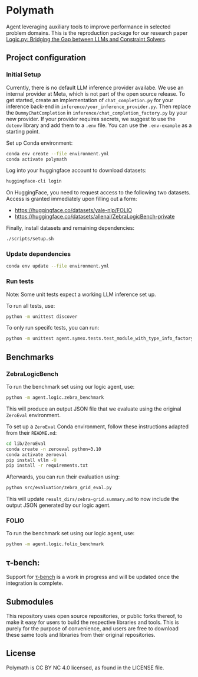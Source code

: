 # Polymath

Agent leveraging auxiliary tools to improve performance in selected problem
domains. This is the reproduction package for our research paper [Logic.py:
Bridging the Gap between LLMs and Constraint
Solvers](https://arxiv.org/abs/2502.15776).

## Project configuration

### Initial Setup

Currently, there is no default LLM inference provider availabe. We use an
internal provider at Meta, which is not part of the open source release. To get
started, create an implementation of `chat_completion.py` for your inference
back-end in `inference/your_inference_provider.py`. Then replace the
`DummyChatCompletion` in `inference/chat_completion_factory.py` by your new
provider. If your provider requires secrets, we suggest to use the `dotenv`
library and add them to a `.env` file. You can use the `.env-example` as a
starting point.

Set up Conda environment:
```bash
conda env create --file environment.yml
conda activate polymath
```

Log into your huggingface account to download datasets:
```bash
huggingface-cli login
```

On HuggingFace, you need to request access to the following two datasets. Access
is granted immediately upon filling out a form:
- https://huggingface.co/datasets/yale-nlp/FOLIO
- https://huggingface.co/datasets/allenai/ZebraLogicBench-private

Finally, install datasets and remaining dependencies:
```bash
./scripts/setup.sh
```

### Update dependencies

```bash
conda env update --file environment.yml
```

### Run tests

Note: Some unit tests expect a working LLM inference set up.

To run all tests, use:
```bash
python -m unittest discover
```

To only run specifc tests, you can run:
```bash
python -m unittest agent.symex.tests.test_module_with_type_info_factory -k test_single
```

## Benchmarks

### ZebraLogicBench

To run the benchmark set using our logic agent, use:
```bash
python -m agent.logic.zebra_benchmark
```

This will produce an output JSON file that we evaluate using the original
`ZeroEval` environment.

To set up a `ZeroEval` Conda environment, follow these instructions adapted
from their `README.md`:
```bash
cd lib/ZeroEval
conda create -n zeroeval python=3.10
conda activate zeroeval
pip install vllm -U
pip install -r requirements.txt
```

Afterwards, you can run their evaluation using:
```bash
python src/evaluation/zebra_grid_eval.py
```

This will update `result_dirs/zebra-grid.summary.md` to now include the output
JSON generated by our logic agent.

### FOLIO

To run the benchmark set using our logic agent, use:
```bash
python -m agent.logic.folio_benchmark
```

## τ-bench:
Support for [τ-bench](https://github.com/sierra-research/tau-bench) is a work in
progress and will be updated once the integration is complete.

## Submodules

This repository uses open source repositories, or public forks thereof, to
make it easy for users to build the respective libraries and tools. This is
purely for the purpose of convenience, and users are free to download these
same tools and libraries from their original repositories.

## License
Polymath is CC BY NC 4.0 licensed, as found in the LICENSE file.
